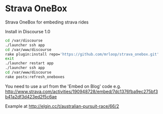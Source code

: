 Strava OneBox
=============

Strava OneBox for embeding strava rides

Install in Discourse 1.0

```sh
cd /var/discourse
./launcher ssh app
cd /var/www/discourse
rake plugin:install repo='https://github.com/mrloop/strava_onebox.git'
exit
./launcher restart app
./launcher ssh app
cd /var/www/discourse
rake posts:refresh_oneboxes
```

You need to use a url from the 'Embed on Blog' code e.g. http://www.strava.com/activities/190948728/embed/7dc1376fba9ec275bf3b41a2df3d423ed2f5c6ae

Example at http://elgin.cc/t/australian-pursuit-race/66/2

